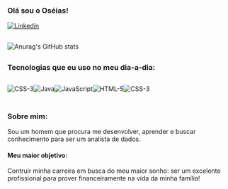 ### Olá sou o Oséias!

[![Linkedin](https://img.shields.io/badge/LinkedIn-0077B5?style=for-the-badge&logo=linkedin&logoColor=white)](https://www.linkedin.com/in/os%C3%A9ias-jesus-986a531b8/)


##

![Anurag's GitHub stats](https://github-readme-stats.vercel.app/api?username=Oseias-maker&show_icons=true&theme=radical)

##
### Tecnologias que eu uso no meu dia-a-dia:

<div style="display: flex">

<img align="center" alt="CSS-3" src="https://img.shields.io/badge/Python-14354C?style=for-the-badge&logo=python&logoColor=white"/> <br>

<img align="center" alt="Java" src="https://img.shields.io/badge/Java-ED8B00?style=for-the-badge&logo=openjdk&logoColor=white"/> <br>

<img align="center" alt="JavaScript" src="https://img.shields.io/badge/JavaScript-323330?style=for-the-badge&logo=javascript&logoColor=F7DF1E"/> <br>


<img align="center" alt="HTML-5" src="https://img.shields.io/badge/HTML5-E34F26?style=for-the-badge&logo=html5&logoColor=white"/> <br>


<img align="center" alt="CSS-3" src="https://img.shields.io/badge/CSS3-1572B6?style=for-the-badge&logo=css3&logoColor=white"/> <br>

<br>
<br>
</div>

##

### Sobre mim:
Sou um homem que procura me desenvolver, aprender e buscar conhecimento para ser um analista de dados. 
#### Meu maior objetivo:
Contruir minha carreira em busca do meu maior sonho: ser um excelente profissional para prover financeiramente na vida da minha família!


